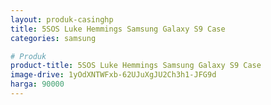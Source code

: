 ```yaml
---
layout: produk-casinghp
title: 5SOS Luke Hemmings Samsung Galaxy S9 Case
categories: samsung

# Produk
product-title: 5SOS Luke Hemmings Samsung Galaxy S9 Case
image-drive: 1yOdXNTWFxb-62UJuXgJU2Ch3h1-JFG9d
harga: 90000
---
```

